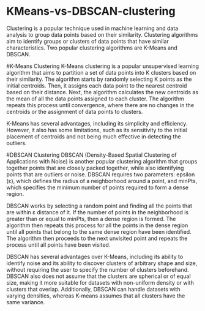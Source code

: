 # KMeans-vs-DBSCAN-clustering
Clustering is a popular technique used in machine learning and data analysis to group data points based on their similarity. Clustering algorithms aim to identify groups or clusters of data points that have similar characteristics. Two popular clustering algorithms are K-Means and DBSCAN.

#K-Means Clustering
K-Means clustering is a popular unsupervised learning algorithm that aims to partition a set of data points into K clusters based on their similarity. The algorithm starts by randomly selecting K points as the initial centroids. Then, it assigns each data point to the nearest centroid based on their distance. Next, the algorithm calculates the new centroids as the mean of all the data points assigned to each cluster. The algorithm repeats this process until convergence, where there are no changes in the centroids or the assignment of data points to clusters.

K-Means has several advantages, including its simplicity and efficiency. However, it also has some limitations, such as its sensitivity to the initial placement of centroids and not being much effective in detecting the outliers.

#DBSCAN Clustering
DBSCAN (Density-Based Spatial Clustering of Applications with Noise) is another popular clustering algorithm that groups together points that are closely packed together, while also identifying points that are outliers or noise. DBSCAN requires two parameters: epsilon (ε), which defines the radius of a neighborhood around a point, and minPts, which specifies the minimum number of points required to form a dense region.

DBSCAN works by selecting a random point and finding all the points that are within ε distance of it. If the number of points in the neighborhood is greater than or equal to minPts, then a dense region is formed. The algorithm then repeats this process for all the points in the dense region until all points that belong to the same dense region have been identified. The algorithm then proceeds to the next unvisited point and repeats the process until all points have been visited.

DBSCAN has several advantages over K-Means, including its ability to identify noise and its ability to discover clusters of arbitrary shape and size, without requiring the user to specify the number of clusters beforehand. DBSCAN also does not assume that the clusters are spherical or of equal size, making it more suitable for datasets with non-uniform density or with clusters that overlap. Additionally, DBSCAN can handle datasets with varying densities, whereas K-means assumes that all clusters have the same variance.
